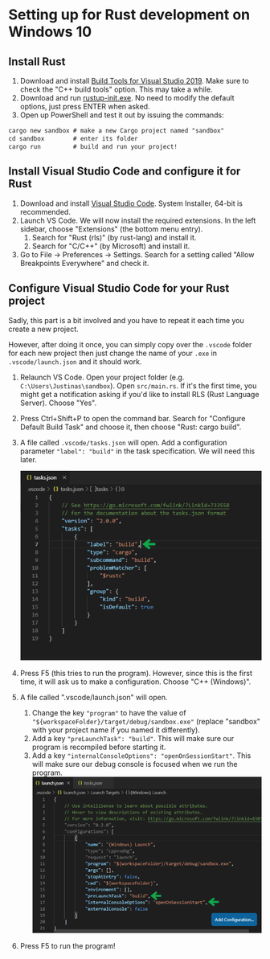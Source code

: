 # Setting up for Rust development on Windows 10

## Install Rust

1. Download and install
  [Build Tools for Visual Studio 2019](https://visualstudio.microsoft.com/downloads/#build-tools-for-visual-studio-2019).
  Make sure to check the "C++ build tools" option.
  This may take a while.
2. Download and run [rustup-init.exe](https://rustup.rs/).
   No need to modify the default options, just press ENTER when asked.
3. Open up PowerShell and test it out by issuing the commands:

```
cargo new sandbox # make a new Cargo project named "sandbox"
cd sandbox        # enter its folder
cargo run         # build and run your project!
```

## Install Visual Studio Code and configure it for Rust

1. Download and install [Visual Studio Code](https://code.visualstudio.com/Download). System Installer, 64-bit is recommended.
2. Launch VS Code. We will now install the required extensions.
   In the left sidebar, choose "Extensions" (the bottom menu entry).
    1. Search for "Rust (rls)" (by rust-lang) and install it.
    2. Search for "C/C++" (by Microsoft) and install it.
3. Go to File -> Preferences -> Settings.
   Search for a setting called "Allow Breakpoints Everywhere"
   and check it.

## Configure Visual Studio Code for your Rust project

Sadly, this part is a bit involved
and you have to repeat it each time
you create a new project.

However, after doing it once, 
you can simply copy over the `.vscode` folder
for each new project
then just change the name of your `.exe`
in `.vscode/launch.json`
and it should work.

1. Relaunch VS Code. Open your project folder
   (e.g. `C:\Users\Justinas\sandbox`).
   Open `src/main.rs`.
   If it's the first time, you might get a notification
   asking if you'd like to install RLS (Rust Language Server). Choose "Yes".
2. Press Ctrl+Shift+P to open the command bar.
   Search for "Configure Default Build Task" and choose it,
   then choose "Rust: cargo build".
3. A file called `.vscode/tasks.json` will open.
   Add a configuration parameter `"label": "build"` in the task specification. We will need this later.
   
   ![](images/tasksjson.png)
4. Press F5 (this tries to run the program).
   However, since this is the first time, it will ask us to make a configuration. Choose "C++ (Windows)".
5. A file called ".vscode/launch.json" will open.
   1. Change the key `"program"` to have the value of `"${workspaceFolder}/target/debug/sandbox.exe"` (replace "sandbox" with your project name if you named it differently).
   2. Add a key `"preLaunchTask": "build"`. This will make sure our program is recompiled before starting it.
   3. Add a key `"internalConsoleOptions": "openOnSessionStart"`.
      This will make sure our debug console is focused when we run the program.
   ![](images/launchjson.png)
6. Press F5 to run the program!

